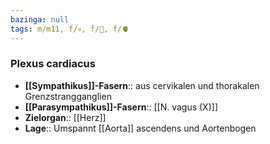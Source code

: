 ```yaml
---
bazinga: null
tags: m/m11, f/💀, f/🧠, f/🫀
---
```

### Plexus cardiacus
- **[[Sympathikus]]-Fasern**:: aus cervikalen und thorakalen Grenzstrangganglien
- **[[Parasympathikus]]-Fasern**:: [[N. vagus (X)]]
- **Zielorgan**:: [[Herz]]
- **Lage**:: Umspannt [[Aorta]] ascendens und Aortenbogen